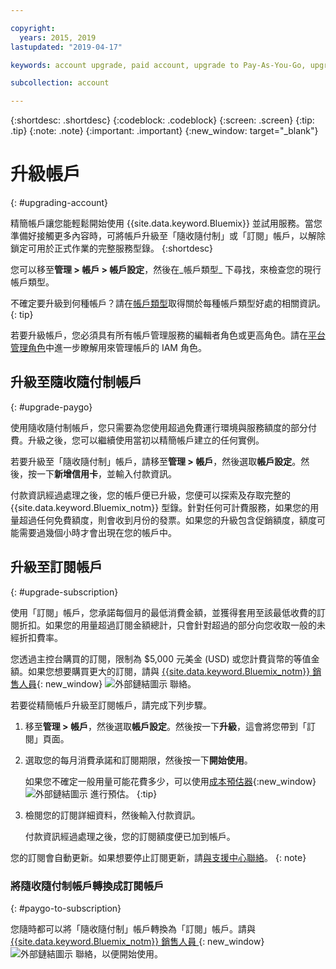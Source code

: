 ```yaml
---

copyright:
  years: 2015, 2019
lastupdated: "2019-04-17"

keywords: account upgrade, paid account, upgrade to Pay-As-You-Go, upgrade to Subscription, upgrade my account

subcollection: account

---
```


{:shortdesc: .shortdesc}
{:codeblock: .codeblock}
{:screen: .screen}
{:tip: .tip}
{:note: .note}
{:important: .important}
{:new_window: target="_blank"}

# 升級帳戶
{: #upgrading-account}

精簡帳戶讓您能輕鬆開始使用 {{site.data.keyword.Bluemix}} 並試用服務。當您準備好接觸更多內容時，可將帳戶升級至「隨收隨付制」或「訂閱」帳戶，以解除鎖定可用於正式作業的完整服務型錄。
{:shortdesc}

您可以移至**管理 > 帳戶 > 帳戶設定**，然後在_帳戶類型_ 下尋找，來檢查您的現行帳戶類型。

不確定要升級到何種帳戶？請在[帳戶類型](/docs/account?topic=account-accounts)取得關於每種帳戶類型好處的相關資訊。
{: tip}

若要升級帳戶，您必須具有所有帳戶管理服務的編輯者角色或更高角色。請在[平台管理角色](/docs/iam?topic=iam-userroles#platformroles)中進一步瞭解用來管理帳戶的 IAM 角色。

## 升級至隨收隨付制帳戶
{: #upgrade-paygo}

使用隨收隨付制帳戶，您只需要為您使用超過免費運行環境與服務額度的部分付費。升級之後，您可以繼續使用當初以精簡帳戶建立的任何實例。

若要升級至「隨收隨付制」帳戶，請移至**管理 > 帳戶**，然後選取**帳戶設定**。然後，按一下**新增信用卡**，並輸入付款資訊。

付款資訊經過處理之後，您的帳戶便已升級，您便可以探索及存取完整的 {{site.data.keyword.Bluemix_notm}} 型錄。針對任何可計費服務，如果您的用量超過任何免費額度，則會收到月份的發票。如果您的升級包含促銷額度，額度可能需要過幾個小時才會出現在您的帳戶中。

## 升級至訂閱帳戶
{: #upgrade-subscription}

使用「訂閱」帳戶，您承諾每個月的最低消費金額，並獲得套用至該最低收費的訂閱折扣。如果您的用量超過訂閱金額總計，只會針對超過的部分向您收取一般的未經折扣費率。

您透過主控台購買的訂閱，限制為 $5,000 元美金 (USD) 或您計費貨幣的等值金額。如果您想要購買更大的訂閱，請與 [{{site.data.keyword.Bluemix_notm}} 銷售人員](https://www.ibm.com/cloud-computing/bluemix/contact-us){: new_window} ![外部鏈結圖示](../icons/launch-glyph.svg) 聯絡。

若要從精簡帳戶升級至訂閱帳戶，請完成下列步驟。
1. 移至**管理 > 帳戶**，然後選取**帳戶設定**。然後按一下**升級**，這會將您帶到「訂閱」頁面。
1. 選取您的每月消費承諾和訂閱期限，然後按一下**開始使用**。

   如果您不確定一般用量可能花費多少，可以使用[成本預估器](https://{DomainName}/estimator/review){:new_window} ![外部鏈結圖示](../icons/launch-glyph.svg "外部鏈結圖示") 進行預估。
   {:tip}
1. 檢閱您的訂閱詳細資料，然後輸入付款資訊。

   付款資訊經過處理之後，您的訂閱額度便已加到帳戶。

您的訂閱會自動更新。如果想要停止訂閱更新，請[與支援中心聯絡](https://{DomainName}/unifiedsupport/supportcenter)。
{: note}

### 將隨收隨付制帳戶轉換成訂閱帳戶
{: #paygo-to-subscription}

您隨時都可以將「隨收隨付制」帳戶轉換為「訂閱」帳戶。請與 [{{site.data.keyword.Bluemix_notm}} 銷售人員 ](https://www.ibm.com/cloud-computing/bluemix/contact-us){: new_window} ![外部鏈結圖示](../icons/launch-glyph.svg) 聯絡，以便開始使用。

